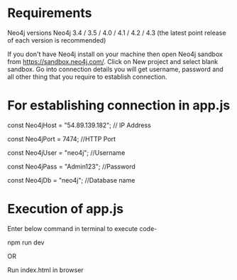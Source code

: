 # Requirements
Neo4j versions
Neo4j 3.4 / 3.5 / 4.0 / 4.1 / 4.2 / 4.3 (the latest point release of each version is recommended)
 
If you don't have Neo4j install on your machine then open Neo4j sandbox from https://sandbox.neo4j.com/.
Click on New project and select blank sandbox.
Go into connection details you will get username, password and all other thing that you require to establish connection.

# For establishing connection in app.js

const Neo4jHost = "54.89.139.182"; // IP Address

const Neo4jPort = 7474; //HTTP Port

const Neo4jUser = "neo4j"; //Username

const Neo4jPass = "Admin123"; //Password

const Neo4jDb = "neo4j"; //Database name

# Execution of app.js
Enter below command in terminal to execute code-

npm run dev

OR

Run index.html in browser
